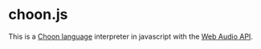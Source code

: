choon.js
========

This is a <a href="http://www.stephensykes.com/choon/choon.html">Choon language</a> interpreter in javascript with the <a href="http://www.w3.org/TR/webaudio/">Web Audio API</a>.
